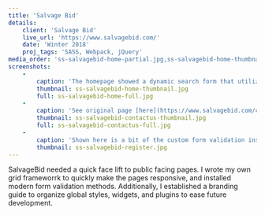 ```yaml
---
title: 'Salvage Bid'
details:
    client: 'Salvage Bid'
    live_url: 'https://www.salvagebid.com/'
    date: 'Winter 2018'
    proj_tags: 'SASS, Webpack, jQuery'
media_order: 'ss-salvagebid-home-partial.jpg,ss-salvagebid-home-thumbnail.jpg'
screenshots:
    -
        caption: 'The homepage showed a dynamic search form that utilized cookies, and updated options based on the previous dropdown. Dropdowns here are styled leveraging the [Selectric jQuery](http://selectric.js.org/) plugin'
        thumbnail: ss-salvagebid-home-thumbnail.jpg
        full: ss-salvagebid-home-full.jpg
    -
        caption: 'See original page [here](https://www.salvagebid.com/contact-us/).'
        thumbnail: ss-salvagebid-contactus-thumbnail.jpg
        full: ss-salvagebid-contactus-full.jpg
    -
        caption: 'Shown here is a bit of the custom form validation installed, including password validation.'
        thumbnail: ss-salvagebid-register.jpg
---
```


SalvageBid needed a quick face lift to public facing pages. I wrote my own grid frameworrk to quickly make the pages responsive, and installed modern form validation methods. Additionally, I established a branding guide to organize global styles, widgets, and plugins to ease future development.